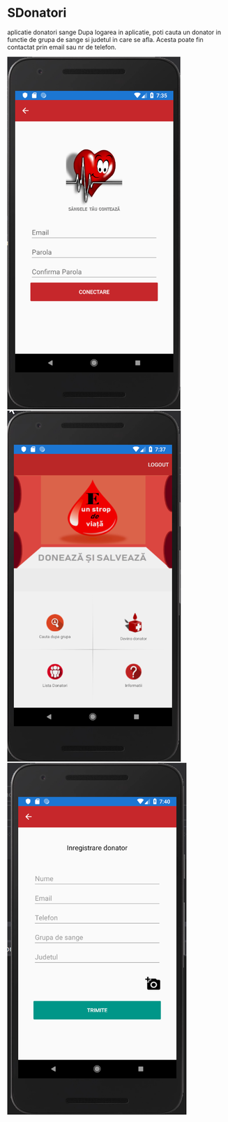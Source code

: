 # SDonatori
aplicatie donatori sange
Dupa logarea in aplicatie, poti cauta un donator in functie de grupa de sange si judetul in care se afla. Acesta poate fin contactat prin email sau nr de telefon.

![imag1](https://github.com/vickyrusu/SDonatori/blob/master/screenshots/01_sign_up_page.png)
![imag2](https://github.com/vickyrusu/SDonatori/blob/master/screenshots/02_main_page.png)
![imag3](https://github.com/vickyrusu/SDonatori/blob/master/screenshots/03_donator_sign_up.png)
